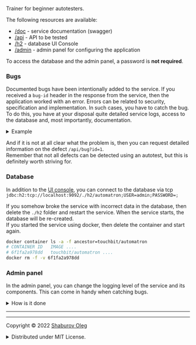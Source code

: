 Trainer for beginner autotesters.

The following resources are available:

- [/doc](current_host_port/doc) - service documentation (swagger)
- [/api](current_host_port/api) - API to be tested
- [/h2](current_host_port/h2) - database UI Console
- [/admin](current_host_port/admin) - admin panel for configuring the application

To access the database and the admin panel, a password is **not required**.

### Bugs

Documented bugs have been intentionally added to the service. If you received a `bug-id` header in the response from the service, then the application worked with an error. Errors can be related to security, specification and implementation. In such cases, you have to catch the bug. To do this, you have at your disposal quite detailed service logs, access to the database and, most importantly, documentation.

<details>
<summary>Example</summary>

![](./bug_header_example.png)

</details>

And if it is not at all clear what the problem is, then you can request detailed information on the defect `/api/bug?id=1`.   
Remember that not all defects can be detected using an autotest, but this is definitely worth striving for.

### Database

In addition to the [UI console](current_host_port/h2), you can connect to the database via tcp `jdbc:h2:tcp://localhost:9092/./h2/automatron;USER=admin;PASSWORD=;`

If you somehow broke the service with incorrect data in the database, then delete the `./h2` folder and restart the service. When the service starts, the database will be re-created.   
If you started the service using docker, then delete the container and start again.

```bash
docker container ls -a -f ancestor=touchbit/automatron
# CONTAINER ID   IMAGE ....
# 6f1fa2a978dd   touchbit/automatron ....
docker rm -f -v 6f1fa2a978dd
```

### Admin panel

In the admin panel, you can change the logging level of the service and its components. This can come in handy when catching bugs.

<details>
<summary>How is it done</summary>

![](./admin_log_level.gif)

</details>

---
---

Copyright © 2022 [Shaburov Oleg](https://shaburov.github.io/)
<details>
<summary>Distributed under MIT License.</summary>
  openapi_description_licence
</details>
